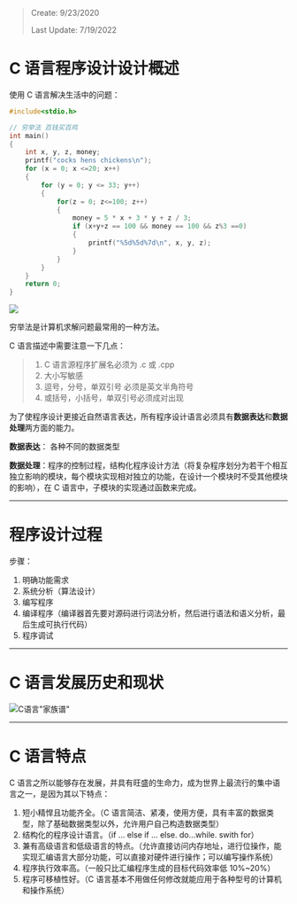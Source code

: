> Create: 9/23/2020
>
> Last Update: 7/19/2022

# **C 语言程序设计设计概述**

使用 C 语言解决生活中的问题：

```c
#include<stdio.h>

// 穷举法 百钱买百鸡
int main()
{
	int x, y, z, money;
	printf("cocks hens chickens\n");
	for (x = 0; x <=20; x++)
	{
		for (y = 0; y <= 33; y++)
		{
			for(z = 0; z<=100; z++)
			{
				money = 5 * x + 3 * y + z / 3;
				if (x+y+z == 100 && money == 100 && z%3 ==0)
				{
					printf("%5d%5d%7d\n", x, y, z);
				}
			}
		}
	}
	return 0;
}
```

![](https://api.zk123.top/link/repo1/img/2020/c_1.png)

穷举法是计算机求解问题最常用的一种方法。

C 语言描述中需要注意一下几点：

> 1. C 语言源程序扩展名必须为 .c 或 .cpp
> 2. 大小写敏感
> 3. 逗号，分号，单双引号 必须是英文半角符号
> 4. 或括号，小括号，单双引号必须成对出现

为了使程序设计更接近自然语言表达，所有程序设计语言必须具有**数据表达**和**数据处理**两方面的能力。

**数据表达**： 各种不同的数据类型

**数据处理**：程序的控制过程，结构化程序设计方法（将复杂程序划分为若干个相互独立影响的模块，每个模块实现相对独立的功能，在设计一个模块时不受其他模块的影响），在 C 语言中，子模块的实现通过函数来完成。

---

# **程序设计过程**

步骤：

1. 明确功能需求
2. 系统分析（算法设计）
3. 编写程序
4. 编译程序（编译器首先要对源码进行词法分析，然后进行语法和语义分析，最后生成可执行代码）
5. 程序调试

---

# **C 语言发展历史和现状**

![C语言"家族谱"](https://api.zk123.top/link/repo1/img/2020/c_history.png)

---

# **C 语言特点**

C 语言之所以能够存在发展，并具有旺盛的生命力，成为世界上最流行的集中语言之一，是因为其以下特点：

1. 短小精悍且功能齐全。（C 语言简洁、紧凑，使用方便，具有丰富的数据类型，除了基础数据类型以外，允许用户自己构造数据类型）
2. 结构化的程序设计语言。（if … else if … else. do…while. swith for）
3. 兼有高级语言和低级语言的特点。（允许直接访问内存地址，进行位操作，能实现汇编语言大部分功能，可以直接对硬件进行操作；可以编写操作系统）
4. 程序执行效率高。（一般只比汇编程序生成的目标代码效率低 10%~20%）
5. 程序可移植性好。（C 语言基本不用做任何修改就能应用于各种型号的计算机和操作系统）
